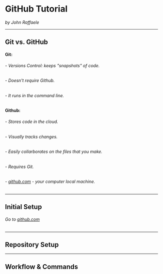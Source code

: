 # GitHub Tutorial

_by John Raffaele_

---
## Git vs. GitHub
#### Git:
###### - Versions Control: keeps "snapshots" of code.
###### - Doesn't require Github.
###### - It runs in the command line.

#### Github:
###### - Stores code in the cloud.
###### - Visually tracks changes.
###### - Easily collarborates on the files that you make.
###### - Requires Git.
###### - [github.com](github.com) - your computer local machine. 
---
## Initial Setup
###### Go to [github.com](github.com)


---
## Repository Setup



---
## Workflow & Commands